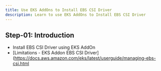 ```yaml
---
title: Use EKS AddOns to Install EBS CSI Driver
description: Learn to use EKS AddOns to Install EBS CSI Driver
---
```


## Step-01: Introduction
- Install EBS CSI Driver using EKS AddOn
- [Limitations - EKS Addon EBS CSI Driver](https://docs.aws.amazon.com/eks/latest/userguide/managing-ebs-csi.html
